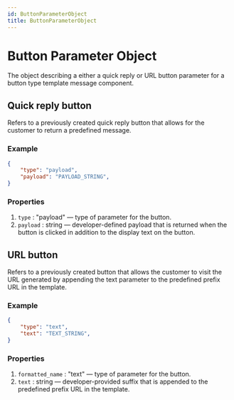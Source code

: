 ```yaml
---
id: ButtonParameterObject
title: ButtonParameterObject
---
```


# Button Parameter Object
The object describing a either a quick reply or URL button parameter for a button type template message component.

## Quick reply button
Refers to a previously created quick reply button that allows for the customer to return a predefined message.

### Example
```json
{
    "type": "payload",
    "payload": "PAYLOAD_STRING",
}
```
### Properties
1. `type` : "payload" — type of parameter for the button.
2. `payload` : string — developer-defined payload that is returned when the button is clicked in addition to the display text on the button.

## URL button
Refers to a previously created button that allows the customer to visit the URL generated by appending the text parameter to the predefined prefix URL in the template.

### Example
```json
{
    "type": "text",
    "text": "TEXT_STRING",
}
```

### Properties
1. `formatted_name` : "text" — type of parameter for the button.
2. `text` : string — developer-provided suffix that is appended to the predefined prefix URL in the template.
